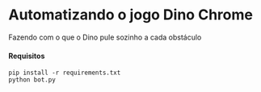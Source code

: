 
# Automatizando o jogo Dino Chrome

Fazendo com o que o Dino pule sozinho a cada obstáculo

#### Requisitos
```
pip install -r requirements.txt
python bot.py

